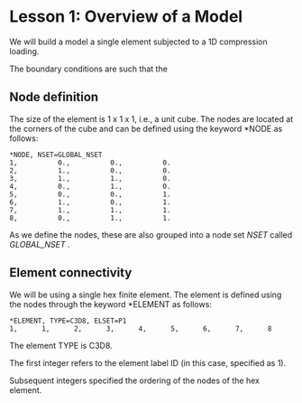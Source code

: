 # Lesson 1: Overview of a Model

We will build a model a single element subjected to a 1D compression loading.

The boundary conditions are such that the 


## Node definition

The size of the element is 1 x 1 x 1, i.e., a unit cube. The nodes are located at the corners of the cube and can be defined using the keyword *NODE as follows:

	*NODE, NSET=GLOBAL_NSET
	1,          0.,          0.,          0.
	2,          1.,          0.,          0.
	3,          1.,          1.,          0.
	4,          0.,          1.,          0.
	5,          0.,          0.,          1.
	6,          1.,          0.,          1.
	7,          1.,          1.,          1.
	8,          0.,          1.,          1.

As we define the nodes, these are also grouped into a node set <em> NSET </em> called <em> GLOBAL_NSET </em>.

## Element connectivity

We will be using a single hex finite element. The element is defined using the nodes through the keyword *ELEMENT as follows:

	*ELEMENT, TYPE=C3D8, ELSET=P1
	1,      1,      2,      3,      4,      5,      6,      7,      8

The element TYPE is C3D8. 

The first integer refers to the element label ID (in this case, specified as 1). 

Subsequent integers specified the ordering of the nodes of the hex element. 


